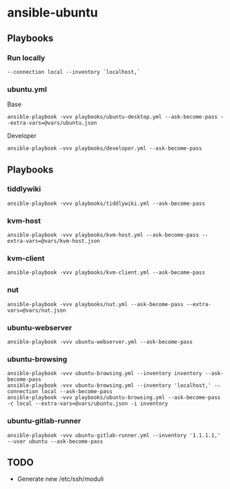 # ansible-ubuntu

## Playbooks

### Run locally

```
--connection local --inventory `localhost,`
```

### ubuntu.yml

Base
```
ansible-playbook -vvv playbooks/ubuntu-desktop.yml --ask-become-pass --extra-vars=@vars/ubuntu.json
```

Developer
```
ansible-playbook -vvv playbooks/developer.yml --ask-become-pass
```

## Playbooks

### tiddlywiki
```
ansible-playbook -vvv playbooks/tiddlywiki.yml --ask-become-pass
```

### kvm-host
```
ansible-playbook -vvv playbooks/kvm-host.yml --ask-become-pass --extra-vars=@vars/kvm-host.json
```

### kvm-client
```
ansible-playbook -vvv playbooks/kvm-client.yml --ask-become-pass
```

### nut
```
ansible-playbook -vvv playbooks/nut.yml --ask-become-pass --extra-vars=@vars/nut.json
```

### ubuntu-webserver
```
ansible-playbook -vvv ubuntu-webserver.yml --ask-become-pass
```

### ubuntu-browsing

```
ansible-playbook -vvv ubuntu-browsing.yml --inventory inventory --ask-become-pass
ansible-playbook -vvv ubuntu-browsing.yml --inventory 'localhost,' --connection local --ask-become-pass
ansible-playbook -vvv playbooks/ubuntu-browsing.yml --ask-become-pass -c local --extra-vars=@vars/ubuntu.json -i inventory
```

### ubuntu-gitlab-runner

```
ansible-playbook -vvv ubuntu-gitlab-runner.yml --inventory '1.1.1.1,' --user ubuntu --ask-become-pass
```

## TODO
 - Generate new /etc/ssh/moduli
